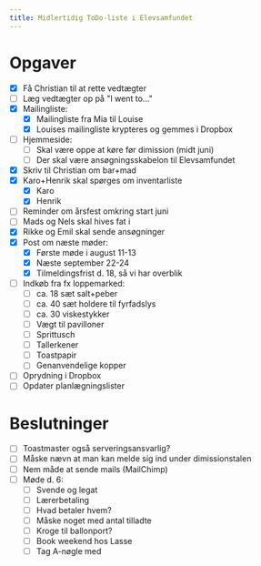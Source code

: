 ```yaml
---
title: Midlertidig ToDo-liste i Elevsamfundet
---
```


# Opgaver

- [x] Få Christian til at rette vedtægter
- [ ] Læg vedtægter op på "I went to..."
- [x] Mailingliste:
    - [x] Mailingliste fra Mia til Louise
    - [x] Louises mailingliste krypteres og gemmes i Dropbox
- [ ] Hjemmeside:
    - [ ] Skal være oppe at køre før dimission (midt juni)
    - [ ] Der skal være ansøgningsskabelon til Elevsamfundet
- [x] Skriv til Christian om bar+mad
- [x] Karo+Henrik skal spørges om inventarliste
    - [x] Karo
    - [x] Henrik
- [ ] Reminder om årsfest omkring start juni
- [ ] Mads og Nels skal hives fat i
- [x] Rikke og Emil skal sende ansøgninger
- [x] Post om næste møder:
    - [x] Første møde i august 11-13
    - [x] Næste september 22-24
    - [x] Tilmeldingsfrist d. 18, så vi har overblik
- [ ] Indkøb fra fx loppemarked:
    - [ ] ca. 18 sæt salt+peber
    - [ ] ca. 40 sæt holdere til fyrfadslys
    - [ ] ca. 30 viskestykker
    - [ ] Vægt til pavilloner
    - [ ] Sprittusch
    - [ ] Tallerkener
    - [ ] Toastpapir
    - [ ] Genanvendelige kopper
- [ ] Oprydning i Dropbox
- [ ] Opdater planlægningslister

# Beslutninger

- [ ] Toastmaster også serveringsansvarlig?
- [ ] Måske nævn at man kan melde sig ind under dimissionstalen
- [ ] Nem måde at sende mails (MailChimp)
- [ ] Møde d. 6:
    - [ ] Svende og legat
    - [ ] Lærerbetaling
    - [ ] Hvad betaler hvem?
    - [ ] Måske noget med antal tilladte
    - [ ] Kroge til ballonport?
    - [ ] Book weekend hos Lasse
    - [ ] Tag A-nøgle med
